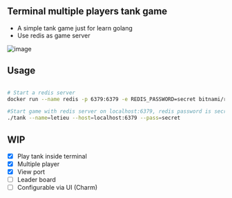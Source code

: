 ## Terminal multiple players tank game

- A simple tank game just for learn golang
- Use redis as game server

![image](https://github.com/letieu/tank-online/assets/53562817/411940e2-9f43-48f7-9bae-1e8dc3817cb3)

## Usage

```bash

# Start a redis server
docker run --name redis -p 6379:6379 -e REDIS_PASSWORD=secret bitnami/redis:latest

#Start game with redis server on localhost:6379, redis password is secret
./tank --name=letieu --host=localhost:6379 --pass=secret

```

## WIP
- [X] Play tank inside terminal
- [x] Multiple player
- [x] View port
- [ ] Leader board
- [ ] Configurable via UI (Charm)
